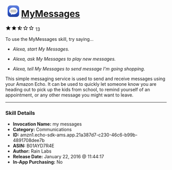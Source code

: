 # &nbsp;<img src="skill_icon" alt="MyMessages icon" width="36"> [MyMessages](http://alexa.amazon.com/#skills/amzn1.echo-sdk-ams.app.21a387d7-c230-46c6-b99b-4891708dee7b)
![2.8 stars](../../images/ic_star_black_18dp_1x.png)![2.8 stars](../../images/ic_star_black_18dp_1x.png)![2.8 stars](../../images/ic_star_half_black_18dp_1x.png)![2.8 stars](../../images/ic_star_border_black_18dp_1x.png)![2.8 stars](../../images/ic_star_border_black_18dp_1x.png) 13

To use the MyMessages skill, try saying...

* *Alexa, start My Messages.*

* *Alexa, ask My Messages to play new messages.*

* *Alexa, tell My Messages to send message I'm going shopping.*

This simple messaging service is used to send and receive messages using your Amazon Echo.  It can be used to quickly let someone know you are heading out to pick up the kids from school, to remind yourself of an appointment, or any other message you might want to leave.

***

### Skill Details

* **Invocation Name:** my messages
* **Category:** Communications
* **ID:** amzn1.echo-sdk-ams.app.21a387d7-c230-46c6-b99b-4891708dee7b
* **ASIN:** B01AYD7R4E
* **Author:** Rain Labs
* **Release Date:** January 22, 2016 @ 11:44:17
* **In-App Purchasing:** No

